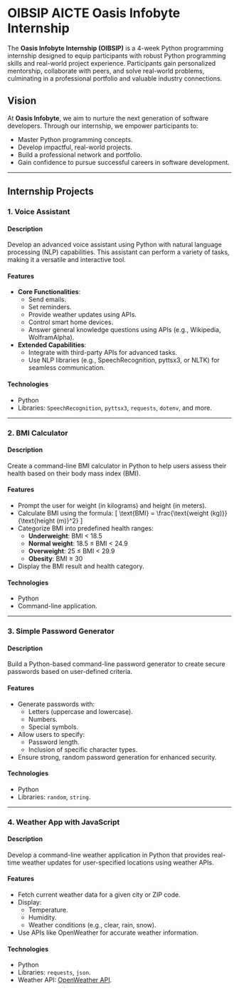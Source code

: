 # OIBSIP AICTE Oasis Infobyte Internship

The **Oasis Infobyte Internship (OIBSIP)** is a 4-week Python programming internship designed to equip participants with robust Python programming skills and real-world project experience. Participants gain personalized mentorship, collaborate with peers, and solve real-world problems, culminating in a professional portfolio and valuable industry connections.

## Vision

At **Oasis Infobyte**, we aim to nurture the next generation of software developers. Through our internship, we empower participants to:
- Master Python programming concepts.
- Develop impactful, real-world projects.
- Build a professional network and portfolio.
- Gain confidence to pursue successful careers in software development.

---

## Internship Projects

### 1. **Voice Assistant**

#### Description
Develop an advanced voice assistant using Python with natural language processing (NLP) capabilities. This assistant can perform a variety of tasks, making it a versatile and interactive tool.

#### Features
- **Core Functionalities**:
  - Send emails.
  - Set reminders.
  - Provide weather updates using APIs.
  - Control smart home devices.
  - Answer general knowledge questions using APIs (e.g., Wikipedia, WolframAlpha).
- **Extended Capabilities**:
  - Integrate with third-party APIs for advanced tasks.
  - Use NLP libraries (e.g., SpeechRecognition, pyttsx3, or NLTK) for seamless communication.

#### Technologies
- Python
- Libraries: `SpeechRecognition`, `pyttsx3`, `requests`, `dotenv`, and more.

---

### 2. **BMI Calculator**

#### Description
Create a command-line BMI calculator in Python to help users assess their health based on their body mass index (BMI).

#### Features
- Prompt the user for weight (in kilograms) and height (in meters).
- Calculate BMI using the formula:
  \[
  \text{BMI} = \frac{\text{weight (kg)}}{\text{height (m)}^2}
  \]
- Categorize BMI into predefined health ranges:
  - **Underweight**: BMI < 18.5
  - **Normal weight**: 18.5 ≤ BMI < 24.9
  - **Overweight**: 25 ≤ BMI < 29.9
  - **Obesity**: BMI ≥ 30
- Display the BMI result and health category.

#### Technologies
- Python
- Command-line application.

---

### 3. **Simple Password Generator**

#### Description
Build a Python-based command-line password generator to create secure passwords based on user-defined criteria.

#### Features
- Generate passwords with:
  - Letters (uppercase and lowercase).
  - Numbers.
  - Special symbols.
- Allow users to specify:
  - Password length.
  - Inclusion of specific character types.
- Ensure strong, random password generation for enhanced security.

#### Technologies
- Python
- Libraries: `random`, `string`.

---

### 4. **Weather App with JavaScript**

#### Description
Develop a command-line weather application in Python that provides real-time weather updates for user-specified locations using weather APIs.

#### Features
- Fetch current weather data for a given city or ZIP code.
- Display:
  - Temperature.
  - Humidity.
  - Weather conditions (e.g., clear, rain, snow).
- Use APIs like OpenWeather for accurate weather information.

#### Technologies
- Python
- Libraries: `requests`, `json`.
- Weather API: [OpenWeather API](https://openweathermap.org/).

